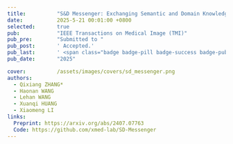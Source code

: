 ```yaml
---
title:          "S&D Messenger: Exchanging Semantic and Domain Knowledge for Generic Semi-Supervised Medical Image Segmentation"
date:           2025-5-21 00:01:00 +0800
selected:       true
pub:            "IEEE Transactions on Medical Image (TMI)"
pub_pre:        "Submitted to "
pub_post:       ' Accepted.'
pub_last:       ' <span class="badge badge-pill badge-success badge-publication">Segmentation</span>'
pub_date:       "2025"

cover:          /assets/images/covers/sd_messenger.png
authors:
  - Qixiang ZHANG*
  - Haonan WANG
  - Lehan WANG
  - Xuanqi HUANG
  - Xiaomeng LI
links:
  Preprint: https://arxiv.org/abs/2407.07763
  Code: https://github.com/xmed-lab/SD-Messenger
---
```

